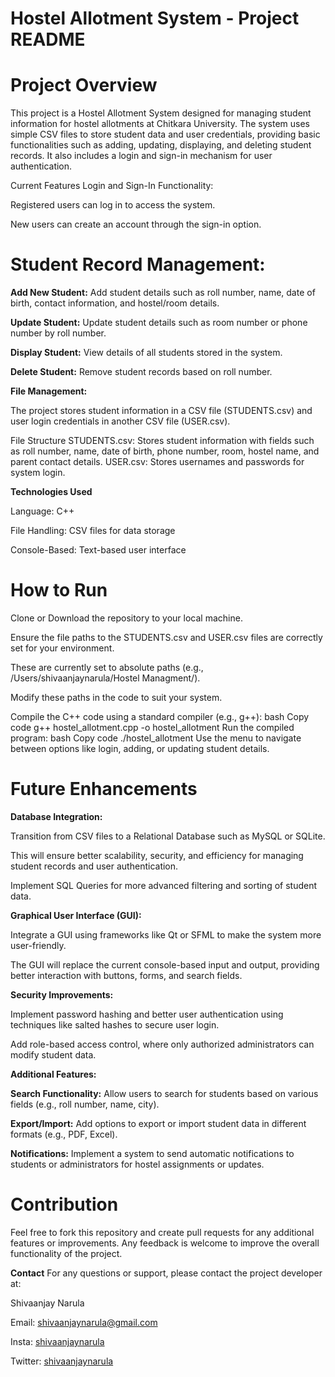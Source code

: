 # Hostel Allotment System - Project README
# Project Overview
This project is a Hostel Allotment System designed for managing student information for hostel allotments at Chitkara University. The system uses simple CSV files to store student data and user credentials, providing basic functionalities such as adding, updating, displaying, and deleting student records. It also includes a login and sign-in mechanism for user authentication.

Current Features
Login and Sign-In Functionality:

Registered users can log in to access the system.

New users can create an account through the sign-in option.

# Student Record Management:

**Add New Student:** Add student details such as roll number, name, date of birth, contact information, and hostel/room details.

**Update Student:** Update student details such as room number or phone number by roll number.

**Display Student:** View details of all students stored in the system.

**Delete Student:** Remove student records based on roll number.

**File Management:**

The project stores student information in a CSV file (STUDENTS.csv) and user login credentials in another CSV file (USER.csv).

File Structure
STUDENTS.csv: Stores student information with fields such as roll number, name, date of birth, phone number, room, hostel name, and parent contact details.
USER.csv: Stores usernames and passwords for system login.

**Technologies Used**

Language: C++

File Handling: CSV files for data storage

Console-Based: Text-based user interface


# How to Run

Clone or Download the repository to your local machine.

Ensure the file paths to the STUDENTS.csv and USER.csv files are correctly set for your environment.

These are currently set to absolute paths (e.g., /Users/shivaanjaynarula/Hostel Managment/).

Modify these paths in the code to suit your system.

Compile the C++ code using a standard compiler (e.g., g++): bash
Copy code
g++ hostel_allotment.cpp -o hostel_allotment
Run the compiled program:
bash
Copy code
./hostel_allotment
Use the menu to navigate between options like login, adding, or updating student details.

# Future Enhancements
**Database Integration:**

Transition from CSV files to a Relational Database such as MySQL or SQLite.

This will ensure better scalability, security, and efficiency for managing student records and user authentication.

Implement SQL Queries for more advanced filtering and sorting of student data.

**Graphical User Interface (GUI):**

Integrate a GUI using frameworks like Qt or SFML to make the system more user-friendly.

The GUI will replace the current console-based input and output, providing better interaction with buttons, forms, and search fields.

**Security Improvements:**

Implement password hashing and better user authentication using techniques like salted hashes to secure user login.

Add role-based access control, where only authorized administrators can modify student data.

**Additional Features:**

**Search Functionality:** Allow users to search for students based on various fields (e.g., roll number, name, city).

**Export/Import:** Add options to export or import student data in different formats (e.g., PDF, Excel).

**Notifications:** Implement a system to send automatic notifications to students or administrators for hostel assignments or updates.

# Contribution

Feel free to fork this repository and create pull requests for any additional features or improvements. Any feedback is welcome to improve the overall functionality of the project.

**Contact**
For any questions or support, please contact the project developer at:

Shivaanjay Narula

Email: shivaanjaynarula@gmail.com

Insta: [shivaanjaynarula](https://www.instagram.com/shivaanjaynarula/)

Twitter: [shivaanjaynarula](https://x.com/shivanjaynarula)
